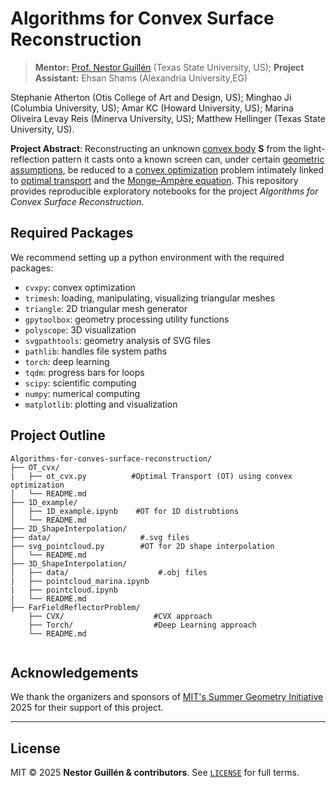 # Algorithms for Convex Surface Reconstruction

> **Mentor:** [Prof. Nestor Guillén](https://www.ndguillen.com/) (Texas State University, US);
> **Project  Assistant:** Ehsan Shams (Alexandria University,EG)

Stephanie Atherton (Otis College of Art and Design, US); Minghao Ji (Columbia University, US); Amar KC (Howard University, US); Marina Oliveira Levay Reis (Minerva University, US);  Matthew Hellinger (Texas State University, US).     

**Project Abstract**: Reconstructing an unknown [convex body](https://en.wikipedia.org/wiki/Convex_body) **S** from the light-reflection pattern it casts onto a known screen can, under certain [geometric assumptions](https://github.com/Ehsan494/Algorithms-for-convex-surface-reconstruction/blob/main/Selected%20Papers/2019_PrimerOnGJE.pdf), be reduced to a [convex optimization](https://en.wikipedia.org/wiki/Convex_optimization)  problem intimately linked to [optimal transport](https://github.com/Ehsan494/Algorithms-for-convex-surface-reconstruction/blob/main/Selected%20Papers/Solomon_OT_DiscreteDomains.pdf) and the [Monge–Ampère equation](https://en.wikipedia.org/wiki/Monge%E2%80%93Amp%C3%A8re_equation).
This repository provides reproducible exploratory notebooks for the project *Algorithms for Convex Surface Reconstruction*.

## Required Packages
We recommend setting up a python environment with the required packages:
- `cvxpy`: convex optimization 
- `trimesh`: loading, manipulating, visualizing triangular meshes
- `triangle`: 2D triangular mesh generator 
- `gpytoolbox`: geometry processing utility functions
- `polyscope`: 3D visualization
- `svgpathtools`: geometry analysis of SVG files
- `pathlib`: handles file system paths 
- `torch`: deep learning
- `tqdm`: progress bars for loops
- `scipy`: scientific computing 
- `numpy`: numerical computing
- `matplotlib`: plotting and visualization
  
## Project Outline 

```
Algorithms-for-conves-surface-reconstruction/
├── OT_cvx/          
|   ├── ot_cvx.py          #Optimal Transport (OT) using convex optimization             
│   └── README.md                  
├── 1D_example/
│   ├── 1D_example.ipynb    #OT for 1D distrubtions                 
│   └── README.md
├── 2D_ShapeInterpolation/
├── data/                    #.svg files
├── svg_pointcloud.py        #OT for 2D shape interpolation             
│   └── README.md     
├── 3D_ShapeInterpolation/
│   ├── data/                    #.obj files             
|   ├── pointcloud_marina.ipynb
|   ├── pointcloud.ipynb
|   └── README.md
├── FarFieldReflectorProblem/
    ├── CVX/                    #CVX approach 
    ├── Torch/                  #Deep Learning approach 
    └── README.md
 
```
## Acknowledgements

We thank the organizers and sponsors of [MIT's Summer Geometry Initiative](https://sgi.mit.edu/) 2025 for their support of this project.   

---


## License <a id="license"></a>

MIT © 2025 **Nestor Guillén & contributors**.
See [`LICENSE`](LICENSE) for full terms.
